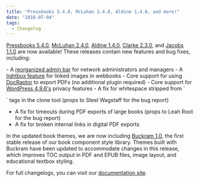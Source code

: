 ```yaml
---
title: "Pressbooks 5.4.0, McLuhan 2.4.0, Aldine 1.4.0, and more!"
date: "2018-07-04"
tags: 
  - Changelog
---
```


[Pressbooks 5.4.0](https://github.com/pressbooks/pressbooks/releases/tag/5.4.0), [McLuhan 2.4.0](https://github.com/pressbooks/pressbooks-book/releases/tag/2.4.0), [Aldine 1.4.0](https://github.com/pressbooks/pressbooks-aldine/releases/tag/1.4.0), [Clarke 2.3.0](https://github.com/pressbooks/pressbooks-clarke/releases/tag/2.3.0), and [Jacobs 1.1.0](https://github.com/pressbooks/pressbooks-jacobs/releases/tag/1.1.0) are now available! These releases contain new features and bug fixes, including:

\- A [reorganized admin bar](https://github.com/pressbooks/pressbooks/pull/1226) for network administrators and managers - A [lightbox feature](https://github.com/pressbooks/pressbooks-book/pull/230) for linked images in webbooks - Core support for using [DocRaptor](https://docraptor.com) to export PDFs (no additional plugin required) - Core support for [WordPress 4.9.6's](https://wordpress.org/news/2018/05/wordpress-4-9-6-privacy-and-maintenance-release/) privacy features - A fix for whitespace stripped from `

` tags in the clone tool (props to Steel Wagstaff for the bug report)
- A fix for timeouts during PDF exports of large books (props to Leah Root for the bug report)
- A fix for broken internal links in digital PDF exports

In the updated book themes, we are now including [Buckram 1.0](https://github.com/pressbooks/buckram/releases/tag/1.0.0), the first stable release of our book component style library. Themes built with Buckram have been updated to accommodate changes in this release, which improves TOC output in PDF and EPUB files, image layout, and educational textbox styling.

For full changelogs, you can visit our [documentation site](https://docs.pressbooks.org/changelog).
